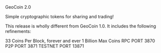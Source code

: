 GeoCoin 2.0

Simple cryptographic tokens for sharing and trading!

This release is wholly different from GeoCoin 1.0. It includes the following refinements:

33 Coins Per Block, forever and ever
1 Billion Max Coins
RPC PORT 3870
P2P PORT 3871
TESTNET PORT 13871
